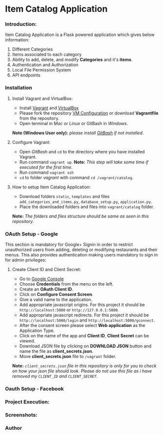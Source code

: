 # Item Catalog Application

### Introduction:

Item Catalog Application is a Flask powered application which gives below information:
   1. Different Categories
   2. Items associated to each category
   3. Ability to add, delete, and modify **Categories** and it's **items**.
   3. Authentication and Authorization
   4. Local File Permission System
   5. API endpoints

### Installation

1. Install Vagrant and VirtualBox:
    - Install [Vagrant](https://www.vagrantup.com/downloads.html) and [VirtualBox](https://www.virtualbox.org/wiki/Downloads)
    - Please fork the repository [VM Configuration](https://github.com/SatishDivvi/fullstack-nanodegree-vm) or download **Vagrantfile** from the repository.
    - Open terminal in *Mac* or *Linux* or GitBash in *Windows*. 

    **Note (Windows User only):** _please install [GitBash](https://git-scm.com/downloads) if not installed._

2. Configure Vagrant:
    - Open *GitBash* and `cd` to the directory where you have installed Vagrant.
    - Run command `vagrant up`. **Note:** _This step will take some time if executed for the first time._
    - Run command `vagrant ssh`
    - `cd` to folder _vagrant_ with command `cd /vagrant/catalog`.
3. How to setup Item Catalog Application:
    - Download folders `static`, `templates` and files `add_categories_and_items.py`, `database_setup.py`, `application.py`.
    - Place the downloaded folders and files into `vagrant/catalog` folder. 

    **Note:** _The folders and files structure should be same as seen in this repository._

### OAuth Setup - Google

This section is mandatory for Google+ Signin in order to restrict unauthorized users from adding, deleting or modifying restaurants and their menus. This also provides authentication making users mandatory to sign in for admin privileges:

1. Create Client ID and Client Secret:
    - Go to [Google Console](https://console.developers.google.com/apis)
    - Choose **Credentials** from the menu on the left.
    - Create an **OAuth Client ID**.
    - Click on **Configure Consent Screen**.
    - Give a valid name to the application.
    - Add appropriate javascript origins. For this project it should be `http://localhost:5000` or `http://127.0.0.1:5000`.
    - Add appropriate javascript redirects. For this project it should be `http://localhost:5000/login` and `http://localhost:5000/gconnect`.
    - After the consent screen please select **Web application** as the Application Type.
    - Click on the name of the app and **Client ID**, **Client Secret** can be viewed.
    - Download JSON file by clicking on **DOWNLOAD JSON** button and name the file as **client_secrets.json**.
    - Move **client_secrets.json** file to `/vagrant` folder.

    **Note:** *`client_secrets.json` file in this repository is only for you to check on how your json file should look. Please do not use this file as i have removed my `CLIENT_ID` and `CLIENT_SECRET`.*

### Oauth Setup - Facebook

### Project Execution:

### Screenshots:

### Author
